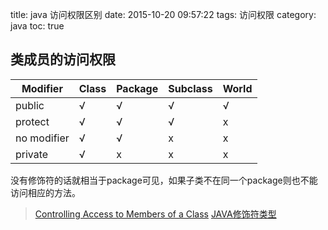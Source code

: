 title: java 访问权限区别
date: 2015-10-20 09:57:22
tags: 访问权限
category: java
toc: true


## 类成员的访问权限
|  Modifier |  Class  | Package      | Subclass  |  World       |   
| ----------| --------| -------------| --------- | ------------- 
|  public   |   √     |   √           |  √         |   √           |   
|  protect  |   √     |   √           |   √        |    x          |  
|  no modifier |   √  |   √            |  x         |    x          |   
|  private  |   √     |     x        |     x      |       x       |   

没有修饰符的话就相当于package可见，如果子类不在同一个package则也不能访问相应的方法。

 > [Controlling Access to Members of a Class](https://docs.oracle.com/javase/tutorial/java/javaOO/accesscontrol.html)
 > [JAVA修饰符类型](http://blog.csdn.net/johnstrive/article/details/5880357)